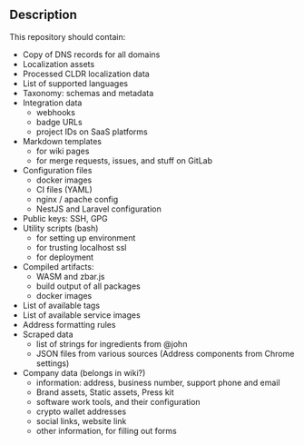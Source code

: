 ## Description

This repository should contain:

* Copy of DNS records for all domains
* Localization assets
* Processed CLDR localization data
* List of supported languages
* Taxonomy: schemas and metadata
* Integration data
    - webhooks
    - badge URLs
    - project IDs on SaaS platforms
* Markdown templates
    - for wiki pages
    - for merge requests, issues, and stuff on GitLab
* Configuration files
    - docker images
    - CI files (YAML)
    - nginx / apache config
    - NestJS and Laravel configuration
* Public keys: SSH, GPG
* Utility scripts (bash)
    - for setting up environment
    - for trusting localhost ssl
    - for deployment
* Compiled artifacts:
    - WASM and zbar.js
    - build output of all packages
    - docker images
* List of available tags
* List of available service images
* Address formatting rules
* Scraped data
    - list of strings for ingredients from @john
    - JSON files from various sources (Address components from Chrome settings)
* Company data (belongs in wiki?)
    - information: address, business number, support phone and email
    - Brand assets, Static assets, Press kit
    - software work tools, and their configuration
    - crypto wallet addresses
    - social links, website link
    - other information, for filling out forms